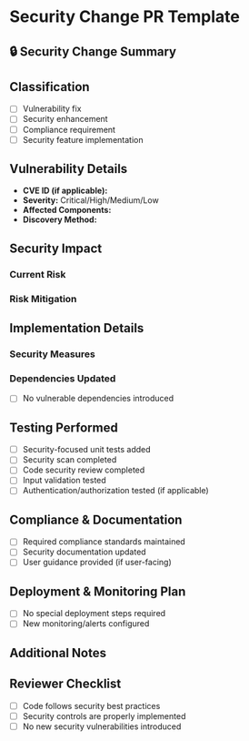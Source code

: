 # Security Change PR Template

## 🔒 Security Change Summary
<!-- Provide a brief description of the security-related changes -->

## Classification

- [ ] Vulnerability fix
- [ ] Security enhancement
- [ ] Compliance requirement
- [ ] Security feature implementation

## Vulnerability Details
<!-- Complete this section if fixing a vulnerability, otherwise delete -->
- **CVE ID (if applicable):**
- **Severity:** Critical/High/Medium/Low
- **Affected Components:**
- **Discovery Method:** <!-- Internal review, security scan, external report, etc. -->

## Security Impact
<!-- Explain the security impact of this change -->
### Current Risk
<!-- What security risk exists without this change? -->

### Risk Mitigation
<!-- How does this change address the security concern? -->

## Implementation Details
<!-- Describe the technical implementation -->
### Security Measures
<!-- What security measures were implemented or modified? -->

### Dependencies Updated
<!-- List any security-related dependency updates -->
- [ ] No vulnerable dependencies introduced

## Testing Performed
<!-- Check all that apply -->
- [ ] Security-focused unit tests added
- [ ] Security scan completed
- [ ] Code security review completed
- [ ] Input validation tested
- [ ] Authentication/authorization tested (if applicable)

## Compliance & Documentation
<!-- Check all that apply -->
- [ ] Required compliance standards maintained
- [ ] Security documentation updated
- [ ] User guidance provided (if user-facing)

## Deployment & Monitoring Plan
<!-- Any special deployment considerations or monitoring needed -->
- [ ] No special deployment steps required
- [ ] New monitoring/alerts configured

## Additional Notes
<!-- Any other information reviewers should know -->

## Reviewer Checklist
<!-- To be completed by reviewers -->
- [ ] Code follows security best practices
- [ ] Security controls are properly implemented
- [ ] No new security vulnerabilities introduced
